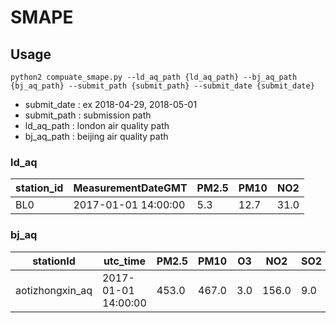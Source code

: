# SMAPE

## Usage
```
python2 compuate_smape.py --ld_aq_path {ld_aq_path} --bj_aq_path {bj_aq_path} --submit_path {submit_path} --submit_date {submit_date}
```

* submit_date : ex 2018-04-29, 2018-05-01
* submit_path : submission path 
* ld_aq_path : london air quality path
* bj_aq_path : beijing air quality path

### ld_aq

| station_id | MeasurementDateGMT | PM2.5 | PM10 | NO2 | 
| ---------- | ------------------ | ----- | ---- | --- |
|BL0 | 2017-01-01 14:00:00 | 5.3 | 12.7 | 31.0 |

### bj_aq

| stationId | utc_time | PM2.5 | PM10 | O3 | NO2 | SO2 | CO |
| --------- | -------- | ----- | ---- | -- | --- | --- | -- |
| aotizhongxin_aq | 2017-01-01 14:00:00 | 453.0 | 467.0 | 3.0 | 156.0 | 9.0 | 7.2 |
